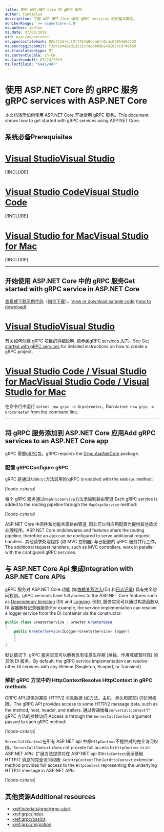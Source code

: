 ```yaml
---
title: 使用 ASP.NET Core 的 gRPC 服务
author: juntaoluo
description: 了解 ASP.NET Core 编写 gRPC services 时的基本概念。
monikerRange: '>= aspnetcore-3.0'
ms.author: johluo
ms.date: 07/03/2019
uid: grpc/aspnetcore
ms.openlocfilehash: 02e443dfecf2f7464a8ecabfc0cac67854d63232
ms.sourcegitcommit: f30b18442ed12831c7e86b0db249183ccd749f59
ms.translationtype: MT
ms.contentlocale: zh-CN
ms.lasthandoff: 07/23/2019
ms.locfileid: "68412487"
---
```

# <a name="grpc-services-with-aspnet-core"></a><span data-ttu-id="059c6-103">使用 ASP.NET Core 的 gRPC 服务</span><span class="sxs-lookup"><span data-stu-id="059c6-103">gRPC services with ASP.NET Core</span></span>

<span data-ttu-id="059c6-104">本文档演示如何使用 ASP.NET Core 开始使用 gRPC 服务。</span><span class="sxs-lookup"><span data-stu-id="059c6-104">This document shows how to get started with gRPC services using ASP.NET Core.</span></span>

## <a name="prerequisites"></a><span data-ttu-id="059c6-105">系统必备</span><span class="sxs-lookup"><span data-stu-id="059c6-105">Prerequisites</span></span>

# <a name="visual-studiotabvisual-studio"></a>[<span data-ttu-id="059c6-106">Visual Studio</span><span class="sxs-lookup"><span data-stu-id="059c6-106">Visual Studio</span></span>](#tab/visual-studio)

[!INCLUDE[](~/includes/net-core-prereqs-vs-3.0.md)]

# <a name="visual-studio-codetabvisual-studio-code"></a>[<span data-ttu-id="059c6-107">Visual Studio Code</span><span class="sxs-lookup"><span data-stu-id="059c6-107">Visual Studio Code</span></span>](#tab/visual-studio-code)

[!INCLUDE[](~/includes/net-core-prereqs-vsc-3.0.md)]

# <a name="visual-studio-for-mactabvisual-studio-mac"></a>[<span data-ttu-id="059c6-108">Visual Studio for Mac</span><span class="sxs-lookup"><span data-stu-id="059c6-108">Visual Studio for Mac</span></span>](#tab/visual-studio-mac)

[!INCLUDE[](~/includes/net-core-prereqs-mac-3.0.md)]

---

## <a name="get-started-with-grpc-service-in-aspnet-core"></a><span data-ttu-id="059c6-109">开始使用 ASP.NET Core 中的 gRPC 服务</span><span class="sxs-lookup"><span data-stu-id="059c6-109">Get started with gRPC service in ASP.NET Core</span></span>

<span data-ttu-id="059c6-110">[查看或下载示例代码](https://github.com/aspnet/AspNetCore.Docs/tree/master/aspnetcore/tutorials/grpc/grpc-start/sample)（[如何下载](xref:index#how-to-download-a-sample)）。</span><span class="sxs-lookup"><span data-stu-id="059c6-110">[View or download sample code](https://github.com/aspnet/AspNetCore.Docs/tree/master/aspnetcore/tutorials/grpc/grpc-start/sample) ([how to download](xref:index#how-to-download-a-sample)).</span></span>

# <a name="visual-studiotabvisual-studio"></a>[<span data-ttu-id="059c6-111">Visual Studio</span><span class="sxs-lookup"><span data-stu-id="059c6-111">Visual Studio</span></span>](#tab/visual-studio)

<span data-ttu-id="059c6-112">有关如何创建 gRPC 项目的详细说明, 请参阅[gRPC services 入门](xref:tutorials/grpc/grpc-start)。</span><span class="sxs-lookup"><span data-stu-id="059c6-112">See [Get started with gRPC services](xref:tutorials/grpc/grpc-start) for detailed instructions on how to create a gRPC project.</span></span>

# <a name="visual-studio-code--visual-studio-for-mactabvisual-studio-codevisual-studio-mac"></a>[<span data-ttu-id="059c6-113">Visual Studio Code / Visual Studio for Mac</span><span class="sxs-lookup"><span data-stu-id="059c6-113">Visual Studio Code / Visual Studio for Mac</span></span>](#tab/visual-studio-code+visual-studio-mac)

<span data-ttu-id="059c6-114">在命令行中运行 `dotnet new grpc -o GrpcGreeter`。</span><span class="sxs-lookup"><span data-stu-id="059c6-114">Run `dotnet new grpc -o GrpcGreeter` from the command line.</span></span>

---

## <a name="add-grpc-services-to-an-aspnet-core-app"></a><span data-ttu-id="059c6-115">将 gRPC 服务添加到 ASP.NET Core 应用</span><span class="sxs-lookup"><span data-stu-id="059c6-115">Add gRPC services to an ASP.NET Core app</span></span>

<span data-ttu-id="059c6-116">gRPC 需要[gRPC](https://www.nuget.org/packages/Grpc.AspNetCore)包。</span><span class="sxs-lookup"><span data-stu-id="059c6-116">gRPC requires the [Grpc.AspNetCore](https://www.nuget.org/packages/Grpc.AspNetCore) package.</span></span>

### <a name="configure-grpc"></a><span data-ttu-id="059c6-117">配置 gRPC</span><span class="sxs-lookup"><span data-stu-id="059c6-117">Configure gRPC</span></span>

<span data-ttu-id="059c6-118">gRPC 是通过`AddGrpc`方法启用的:</span><span class="sxs-lookup"><span data-stu-id="059c6-118">gRPC is enabled with the `AddGrpc` method:</span></span>

[!code-csharp[](~/tutorials/grpc/grpc-start/sample/GrpcGreeter/Startup.cs?name=snippet&highlight=7)]

<span data-ttu-id="059c6-119">每个 gRPC 服务通过`MapGrpcService`方法添加到路由管道:</span><span class="sxs-lookup"><span data-stu-id="059c6-119">Each gRPC service is added to the routing pipeline through the `MapGrpcService` method:</span></span>

[!code-csharp[](~/tutorials/grpc/grpc-start/sample/GrpcGreeter/Startup.cs?name=snippet&highlight=24)]

<span data-ttu-id="059c6-120">ASP.NET Core 中间件和功能共享路由管道, 因此可以将应用配置为提供其他请求处理程序。</span><span class="sxs-lookup"><span data-stu-id="059c6-120">ASP.NET Core middlewares and features share the routing pipeline, therefore an app can be configured to serve additional request handlers.</span></span> <span data-ttu-id="059c6-121">其他请求处理程序 (如 MVC 控制器) 与已配置的 gRPC 服务并行工作。</span><span class="sxs-lookup"><span data-stu-id="059c6-121">The additional request handlers, such as MVC controllers, work in parallel with the configured gRPC services.</span></span>

## <a name="integration-with-aspnet-core-apis"></a><span data-ttu-id="059c6-122">与 ASP.NET Core Api 集成</span><span class="sxs-lookup"><span data-stu-id="059c6-122">Integration with ASP.NET Core APIs</span></span>

<span data-ttu-id="059c6-123">gRPC 服务对 ASP.NET Core 功能 (如[依赖关系注入](xref:fundamentals/dependency-injection)(DI) 和[日志记录](xref:fundamentals/logging/index)) 具有完全访问权限。</span><span class="sxs-lookup"><span data-stu-id="059c6-123">gRPC services have full access to the ASP.NET Core features such as [Dependency Injection](xref:fundamentals/dependency-injection) (DI) and [Logging](xref:fundamentals/logging/index).</span></span> <span data-ttu-id="059c6-124">例如, 服务实现可以通过构造函数从 DI 容器解析记录器服务:</span><span class="sxs-lookup"><span data-stu-id="059c6-124">For example, the service implementation can resolve a logger service from the DI container via the constructor:</span></span>

```csharp
public class GreeterService : Greeter.GreeterBase
{
    public GreeterService(ILogger<GreeterService> logger)
    {
    }
}
```

<span data-ttu-id="059c6-125">默认情况下, gRPC 服务实现可以解析具有任意生存期 (单独、作用域或暂时性) 的其他 DI 服务。</span><span class="sxs-lookup"><span data-stu-id="059c6-125">By default, the gRPC service implementation can resolve other DI services with any lifetime (Singleton, Scoped, or Transient).</span></span>

### <a name="resolve-httpcontext-in-grpc-methods"></a><span data-ttu-id="059c6-126">解析 gRPC 方法中的 HttpContext</span><span class="sxs-lookup"><span data-stu-id="059c6-126">Resolve HttpContext in gRPC methods</span></span>

<span data-ttu-id="059c6-127">GRPC API 提供对某些 HTTP/2 消息数据 (如方法、主机、标头和尾部) 的访问权限。</span><span class="sxs-lookup"><span data-stu-id="059c6-127">The gRPC API provides access to some HTTP/2 message data, such as the method, host, header, and trailers.</span></span> <span data-ttu-id="059c6-128">通过传递给每`ServerCallContext`个 gRPC 方法的参数访问:</span><span class="sxs-lookup"><span data-stu-id="059c6-128">Access is through the `ServerCallContext` argument passed to each gRPC method:</span></span>

[!code-csharp[](~/grpc/aspnetcore/sample/GrcpService/GreeterService.cs?highlight=3-4&name=snippet)]

<span data-ttu-id="059c6-129">`ServerCallContext`在所有 ASP.NET api 中都`HttpContext`不提供对的完全访问权限。</span><span class="sxs-lookup"><span data-stu-id="059c6-129">`ServerCallContext` does not provide full access to `HttpContext` in all ASP.NET APIs.</span></span> <span data-ttu-id="059c6-130">扩展方法提供对在 ASP.NET api 中`HttpContext`表示基础 HTTP/2 消息的完全访问权限: `GetHttpContext`</span><span class="sxs-lookup"><span data-stu-id="059c6-130">The `GetHttpContext` extension method provides full access to the `HttpContext` representing the underlying HTTP/2 message in ASP.NET APIs:</span></span>

[!code-csharp[](~/grpc/aspnetcore/sample/GrcpService/GreeterService2.cs?highlight=6-7&name=snippet)]

## <a name="additional-resources"></a><span data-ttu-id="059c6-131">其他资源</span><span class="sxs-lookup"><span data-stu-id="059c6-131">Additional resources</span></span>

* <xref:tutorials/grpc/grpc-start>
* <xref:grpc/index>
* <xref:grpc/basics>
* <xref:grpc/migration>
